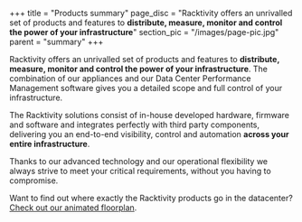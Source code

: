 +++
title = "Products summary"
page_disc = "Racktivity offers an unrivalled set of products and features to **distribute, measure, monitor and control the power of your infrastructure**"
section_pic = "/images/page-pic.jpg"
parent = "summary"
+++

Racktivity offers an unrivalled set of products and features to **distribute, measure, monitor and control the power of your infrastructure**.
The combination of our appliances and our Data Center Performance Management software gives you a detailed scope and full control of your infrastructure.

The Racktivity solutions consist of in-house developed hardware, firmware and software and integrates perfectly with third party components, delivering you an end-to-end visibility, control and automation **across your entire infrastructure**.

Thanks to our advanced technology and our operational flexibility we always strive to meet your critical requirements, without you having to compromise.

Want to find out where exactly the Racktivity products go in the datacenter? [Check out our animated floorplan](/floorplan).
